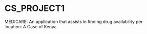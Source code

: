 # CS_PROJECT1
MEDICARE: An application that assists in finding drug availability per location: A Case of Kenya
